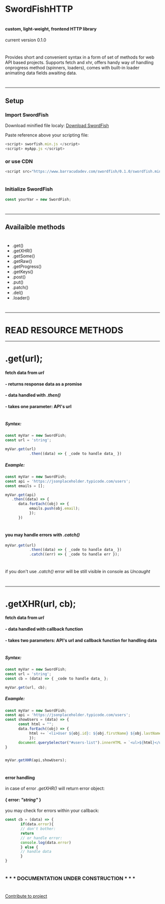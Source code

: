 # SwordFishHTTP
#
#### custom, light-weight, frontend HTTP library
current version 0.1.0
# 
#
Provides short and convenient syntax in a form of set of methods for web API based projects. Supports fetch and xhr, offers handy way of handling onprogress method (spinners, loaders), comes with built-in loader animating data fields awaiting data.
# 
______________
## Setup

### Import SwordFish

Download minified file localy:
[Download SwordFish](http://www.barracudadev.com)

Paste reference above your scripting file:
```javascript
<script> sworfish.min.js </script>
<script> myApp.js </script>
```

### or use CDN

```javascript
<script src="https://www.barracudadev.com/swordfish/0.1.0/swordfish.min.js"></script>
```
# 
### Initialize SwordFish

```javascript
const yourVar = new SwordFish;
```
# 
___________
## Availaible methods
# 
* .get()
* .getXHR()
* .getSome()
* .getRaw()
* .getProgress()
* .getKeys()
* .post()
* .put()
* .patch()
* .del()
* .loader()
#
_____________
# READ RESOURCE METHODS
_____________
# 
# .get(url);
#### fetch data from *url* 
#### - returns response data as a promise
#### - data handled with _.then()_
#### - takes one parameter: API's url
#
##### Syntax:

```javascript
const myVar = new SwordFish;
const url = 'string';

myVar.get(url)
           .then((data) => { _code to handle data_ })
```

##### Example:

```javascript
const myVar = new SwordFish;
const api = 'https://jsonplaceholder.typicode.com/users';
const emails = [];

myVar.get(api)
   .then((data) => { 
      data.forEach((obj) => {
           emails.push(obj.email);
           });
      })
```
# 
#### you may handle errors with _.catch()_

```javascript
myVar.get(url)
           .then((data) => { _code to handle data_ })
           .catch((err) => { _code to handle err });
```
# 
if you don't use _.catch()_ error will be still visible in console as _Uncaught_
# 
_____________
# 
# .getXHR(url, cb);
#### fetch data from *url* 
#### - data handled with callback function
#### - takes two parameters: API's url and callback function for handling data
#
##### Syntax:

```javascript
const myVar = new SwordFish;
const url = 'string';
const cb = (data) => { _code to handle data_ };

myVar.get(url, cb);

```

##### Example:

```javascript
const myVar = new SwordFish;
const api = 'https://jsonplaceholder.typicode.com/users';
const showUsers = (data) => { 
      const html = "";
      data.forEach((obj) => {
           html += `<li>User ${obj.id}: ${obj.firstName} ${obj.lastName}</li>`
           });
      document.querySelector("#users-list").innerHTML = `<ul>${html}</ul>`;
}


myVar.getXHR(api,showUsers);

```
# 
#### error handling
in case of error _.getXHR()_ will return error object:
#### { error: _"string"_ }
you may check for errors within your callback:
```javascript
const cb = (data) => { 
       if(data.error){ 
       // don't bother:
       return
       // or handle error:
       console.log(data.error)
       } else {
       // handle data
       }
}
```
# 
### * * * DOCUMENTATION UNDER CONSTRUCTION * * *
#
[Contribute to project]('http://www.barracudadev.com')
#
